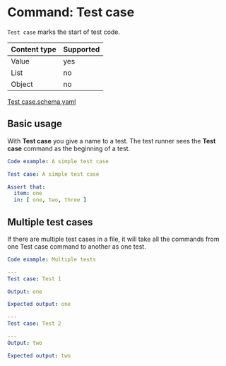 # Command: Test case

`Test case` marks the start of test code.

| Content type | Supported |
|--------------|-----------|
| Value        | yes       |
| List         | no        |
| Object       | no        |

[Test case.schema.yaml](Test%20case.schema.yaml)

## Basic usage

With **Test case** you give a name to a test. The test runner sees the **Test case** command as the beginning of a test.

```yaml instacli
Code example: A simple test case

Test case: A simple test case

Assert that:
  item: one
  in: [ one, two, three ]
```

## Multiple test cases

If there are multiple test cases in a file, it will take all the commands from one Test case command to another as one
test.

```yaml instacli
Code example: Multiple tests

---
Test case: Test 1

Output: one

Expected output: one

---
Test case: Test 2

---
Output: two

Expected output: two

```
